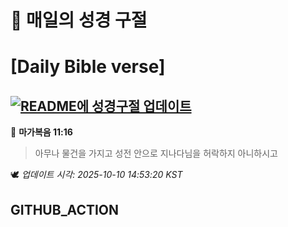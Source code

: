 # 🙏 매일의 성경 구절
# [Daily Bible verse]
## [![README에 성경구절 업데이트](https://github.com/DONGSUKA/first_test/actions/workflows/update-readme-bible.yml/badge.svg)](https://github.com/DONGSUKA/first_test/actions/workflows/update-readme-bible.yml)
<!-- START_BIBLE_VERSE -->
📖 **마가복음 11:16**
> 아무나 물건을 가지고 성전 안으로 지나다님을 허락하지 아니하시고

🕊️ _업데이트 시각: 2025-10-10 14:53:20 KST_
  <!-- END_BIBLE_VERSE -->
## GITHUB_ACTION
